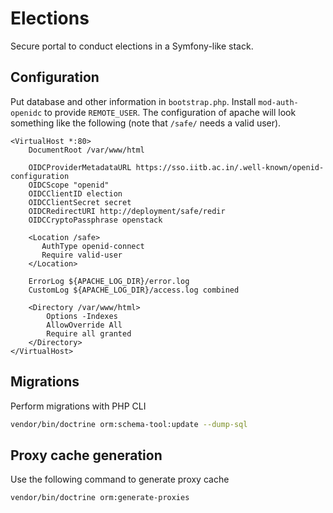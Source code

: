 # Elections

Secure portal to conduct elections in a Symfony-like stack.

## Configuration
Put database and other information in `bootstrap.php`. Install `mod-auth-openidc` to provide `REMOTE_USER`. The configuration of apache will look something like the following (note that `/safe/` needs a valid user).
```
<VirtualHost *:80>
    DocumentRoot /var/www/html

    OIDCProviderMetadataURL https://sso.iitb.ac.in/.well-known/openid-configuration
    OIDCScope "openid"
    OIDCClientID election
    OIDCClientSecret secret
    OIDCRedirectURI http://deployment/safe/redir
    OIDCCryptoPassphrase openstack

    <Location /safe>
       AuthType openid-connect
       Require valid-user
    </Location>

    ErrorLog ${APACHE_LOG_DIR}/error.log
    CustomLog ${APACHE_LOG_DIR}/access.log combined

    <Directory /var/www/html>
        Options -Indexes
        AllowOverride All
        Require all granted
    </Directory>
</VirtualHost>
```

## Migrations
Perform migrations with PHP CLI
```bash
vendor/bin/doctrine orm:schema-tool:update --dump-sql
```

## Proxy cache generation
Use the following command to generate proxy cache
```
vendor/bin/doctrine orm:generate-proxies
```
